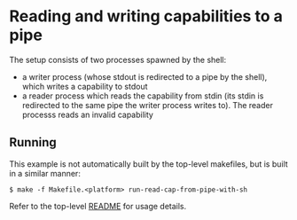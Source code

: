 # Reading and writing capabilities to a pipe

The setup consists of two processes spawned by the shell:
  * a writer process (whose stdout is redirected to a pipe by the shell), which
    writes a capability to stdout
  * a reader process which reads the capability from stdin (its stdin is redirected
    to the same pipe the writer process writes to). The reader processs reads an
    invalid capability

## Running

This example is not automatically built by the top-level makefiles, but is
built in a similar manner:

```
$ make -f Makefile.<platform> run-read-cap-from-pipe-with-sh
```

Refer to the top-level [README](../../README.md) for usage details.
